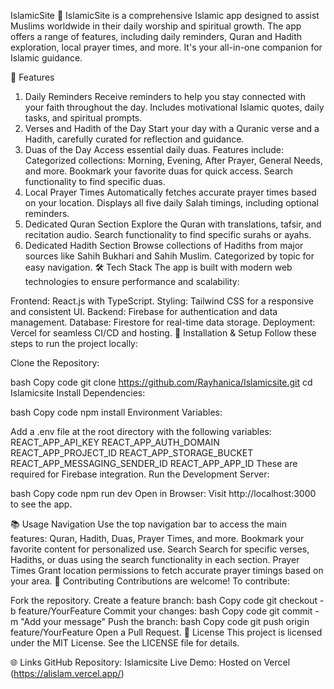 IslamicSite 🌙
IslamicSite is a comprehensive Islamic app designed to assist Muslims worldwide in their daily worship and spiritual growth. The app offers a range of features, including daily reminders, Quran and Hadith exploration, local prayer times, and more. It's your all-in-one companion for Islamic guidance.

🌟 Features
1. Daily Reminders
Receive reminders to help you stay connected with your faith throughout the day.
Includes motivational Islamic quotes, daily tasks, and spiritual prompts.
2. Verses and Hadith of the Day
Start your day with a Quranic verse and a Hadith, carefully curated for reflection and guidance.
3. Duas of the Day
Access essential daily duas.
Features include:
Categorized collections: Morning, Evening, After Prayer, General Needs, and more.
Bookmark your favorite duas for quick access.
Search functionality to find specific duas.
4. Local Prayer Times
Automatically fetches accurate prayer times based on your location.
Displays all five daily Salah timings, including optional reminders.
5. Dedicated Quran Section
Explore the Quran with translations, tafsir, and recitation audio.
Search functionality to find specific surahs or ayahs.
6. Dedicated Hadith Section
Browse collections of Hadiths from major sources like Sahih Bukhari and Sahih Muslim.
Categorized by topic for easy navigation.
🛠️ Tech Stack
The app is built with modern web technologies to ensure performance and scalability:

Frontend: React.js with TypeScript.
Styling: Tailwind CSS for a responsive and consistent UI.
Backend: Firebase for authentication and data management.
Database: Firestore for real-time data storage.
Deployment: Vercel for seamless CI/CD and hosting.
🚀 Installation & Setup
Follow these steps to run the project locally:

Clone the Repository:

bash
Copy code
git clone https://github.com/Rayhanica/Islamicsite.git
cd Islamicsite
Install Dependencies:

bash
Copy code
npm install
Environment Variables:

Add a .env file at the root directory with the following variables:
REACT_APP_API_KEY
REACT_APP_AUTH_DOMAIN
REACT_APP_PROJECT_ID
REACT_APP_STORAGE_BUCKET
REACT_APP_MESSAGING_SENDER_ID
REACT_APP_APP_ID
These are required for Firebase integration.
Run the Development Server:

bash
Copy code
npm run dev
Open in Browser: Visit http://localhost:3000 to see the app.

📚 Usage
Navigation
Use the top navigation bar to access the main features: Quran, Hadith, Duas, Prayer Times, and more.
Bookmark your favorite content for personalized use.
Search
Search for specific verses, Hadiths, or duas using the search functionality in each section.
Prayer Times
Grant location permissions to fetch accurate prayer timings based on your area.
🤝 Contributing
Contributions are welcome! To contribute:

Fork the repository.
Create a feature branch:
bash
Copy code
git checkout -b feature/YourFeature
Commit your changes:
bash
Copy code
git commit -m "Add your message"
Push the branch:
bash
Copy code
git push origin feature/YourFeature
Open a Pull Request.
📜 License
This project is licensed under the MIT License. See the LICENSE file for details.

🌐 Links
GitHub Repository: Islamicsite
Live Demo: Hosted on Vercel (https://alislam.vercel.app/)
